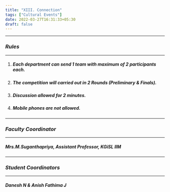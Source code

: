 ```yaml
---
title: "XIII. Connection"
tags: ["Cultural Events"]
date: 2022-03-27T16:31:33+05:30
draft: false
---
```

***
### ***Rules***
***
1. ##### Each department can send 1 team with maximum of 2 participants each.
2. ##### The competition will carried out in 2 Rounds (Preliminary & Finals).
3. ##### Discussion allowed for 2 minutes.
4. ##### Mobile phones are not allowed.

***
### ***Faculty Coordinator***
***
##### Mrs.M.Suganthapriya, Assistant Professor, KGiSL IIM

***
### ***Student Coordinators***
***
##### Danesh N & Anish Fathima J



